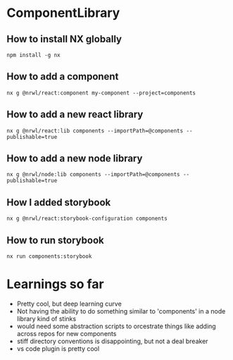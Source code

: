 

# ComponentLibrary

## How to install NX globally
```
npm install -g nx
```

## How to add a component
```
nx g @nrwl/react:component my-component --project=components
```

## How to add a new react library
```
nx g @nrwl/react:lib components --importPath=@components --publishable=true
```

## How to add a new node library
```
nx g @nrwl/node:lib components --importPath=@components --publishable=true
```

## How I added storybook
```
nx g @nrwl/react:storybook-configuration components
```

## How to run storybook
```
nx run components:storybook
```

# Learnings so far

* Pretty cool, but deep learning curve
* Not having the ability to do something similar to 'components' in a node library kind of stinks
* would need some abstraction scripts to orcestrate things like adding across repos for new components
* stiff directory conventions is disappointing, but not a deal breaker
* vs code plugin is pretty cool
